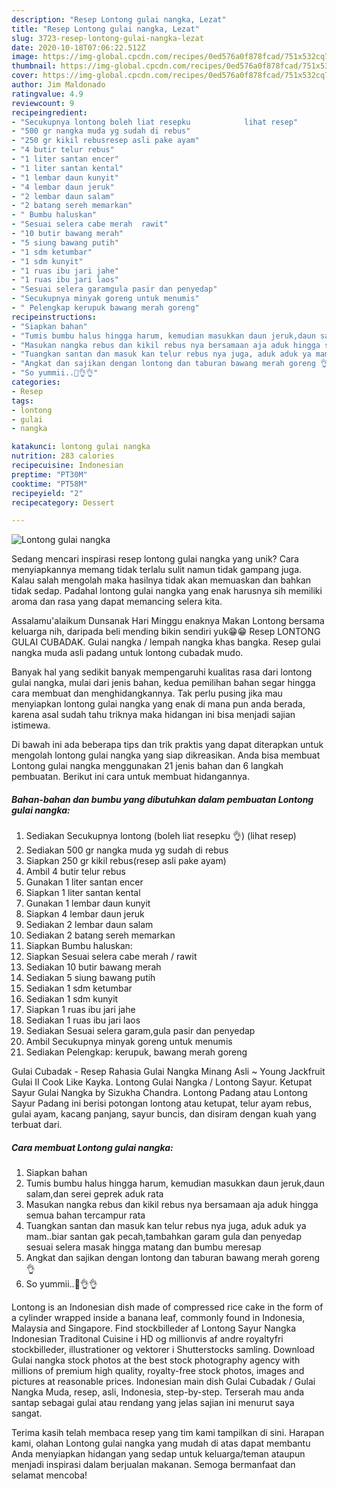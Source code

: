 ```yaml
---
description: "Resep Lontong gulai nangka, Lezat"
title: "Resep Lontong gulai nangka, Lezat"
slug: 3723-resep-lontong-gulai-nangka-lezat
date: 2020-10-18T07:06:22.512Z
image: https://img-global.cpcdn.com/recipes/0ed576a0f878fcad/751x532cq70/lontong-gulai-nangka-foto-resep-utama.jpg
thumbnail: https://img-global.cpcdn.com/recipes/0ed576a0f878fcad/751x532cq70/lontong-gulai-nangka-foto-resep-utama.jpg
cover: https://img-global.cpcdn.com/recipes/0ed576a0f878fcad/751x532cq70/lontong-gulai-nangka-foto-resep-utama.jpg
author: Jim Maldonado
ratingvalue: 4.9
reviewcount: 9
recipeingredient:
- "Secukupnya lontong boleh liat resepku            lihat resep"
- "500 gr nangka muda yg sudah di rebus"
- "250 gr kikil rebusresep asli pake ayam"
- "4 butir telur rebus"
- "1 liter santan encer"
- "1 liter santan kental"
- "1 lembar daun kunyit"
- "4 lembar daun jeruk"
- "2 lembar daun salam"
- "2 batang sereh memarkan"
- " Bumbu haluskan"
- "Sesuai selera cabe merah  rawit"
- "10 butir bawang merah"
- "5 siung bawang putih"
- "1 sdm ketumbar"
- "1 sdm kunyit"
- "1 ruas ibu jari jahe"
- "1 ruas ibu jari laos"
- "Sesuai selera garamgula pasir dan penyedap"
- "Secukupnya minyak goreng untuk menumis"
- " Pelengkap kerupuk bawang merah goreng"
recipeinstructions:
- "Siapkan bahan"
- "Tumis bumbu halus hingga harum, kemudian masukkan daun jeruk,daun salam,dan serei geprek aduk rata"
- "Masukan nangka rebus dan kikil rebus nya bersamaan aja aduk hingga semua bahan tercampur rata"
- "Tuangkan santan dan masuk kan telur rebus nya juga, aduk aduk ya mam..biar santan gak pecah,tambahkan garam gula dan penyedap sesuai selera masak hingga matang dan bumbu meresap"
- "Angkat dan sajikan dengan lontong dan taburan bawang merah goreng 👌"
- "So yummii..🤤👌👌"
categories:
- Resep
tags:
- lontong
- gulai
- nangka

katakunci: lontong gulai nangka 
nutrition: 283 calories
recipecuisine: Indonesian
preptime: "PT30M"
cooktime: "PT58M"
recipeyield: "2"
recipecategory: Dessert

---
```



![Lontong gulai nangka](https://img-global.cpcdn.com/recipes/0ed576a0f878fcad/751x532cq70/lontong-gulai-nangka-foto-resep-utama.jpg)

Sedang mencari inspirasi resep lontong gulai nangka yang unik? Cara menyiapkannya memang tidak terlalu sulit namun tidak gampang juga. Kalau salah mengolah maka hasilnya tidak akan memuaskan dan bahkan tidak sedap. Padahal lontong gulai nangka yang enak harusnya sih memiliki aroma dan rasa yang dapat memancing selera kita.

Assalamu&#39;alaikum Dunsanak Hari Minggu enaknya Makan Lontong bersama keluarga nih, daripada beli mending bikin sendiri yuk😁😁 Resep LONTONG GULAI CUBADAK. Gulai nangka / lempah nangka khas bangka. Resep gulai nangka muda asli padang untuk lontong cubadak mudo.

Banyak hal yang sedikit banyak mempengaruhi kualitas rasa dari lontong gulai nangka, mulai dari jenis bahan, kedua pemilihan bahan segar hingga cara membuat dan menghidangkannya. Tak perlu pusing jika mau menyiapkan lontong gulai nangka yang enak di mana pun anda berada, karena asal sudah tahu triknya maka hidangan ini bisa menjadi sajian istimewa.


Di bawah ini ada beberapa tips dan trik praktis yang dapat diterapkan untuk mengolah lontong gulai nangka yang siap dikreasikan. Anda bisa membuat Lontong gulai nangka menggunakan 21 jenis bahan dan 6 langkah pembuatan. Berikut ini cara untuk membuat hidangannya.

<!--inarticleads1-->

##### Bahan-bahan dan bumbu yang dibutuhkan dalam pembuatan Lontong gulai nangka:

1. Sediakan Secukupnya lontong (boleh liat resepku 👌)           (lihat resep)
1. Sediakan 500 gr nangka muda yg sudah di rebus
1. Siapkan 250 gr kikil rebus(resep asli pake ayam)
1. Ambil 4 butir telur rebus
1. Gunakan 1 liter santan encer
1. Siapkan 1 liter santan kental
1. Gunakan 1 lembar daun kunyit
1. Siapkan 4 lembar daun jeruk
1. Sediakan 2 lembar daun salam
1. Sediakan 2 batang sereh memarkan
1. Siapkan  Bumbu haluskan:
1. Siapkan Sesuai selera cabe merah / rawit
1. Sediakan 10 butir bawang merah
1. Sediakan 5 siung bawang putih
1. Sediakan 1 sdm ketumbar
1. Sediakan 1 sdm kunyit
1. Siapkan 1 ruas ibu jari jahe
1. Sediakan 1 ruas ibu jari laos
1. Sediakan Sesuai selera garam,gula pasir dan penyedap
1. Ambil Secukupnya minyak goreng untuk menumis
1. Sediakan  Pelengkap: kerupuk, bawang merah goreng


Gulai Cubadak - Resep Rahasia Gulai Nangka Minang Asli ~ Young Jackfruit Gulai II Cook Like Kayka. Lontong Gulai Nangka / Lontong Sayur. Ketupat Sayur Gulai Nangka by Sizukha Chandra. Lontong Padang atau Lontong Sayur Padang ini berisi potongan lontong atau ketupat, telur ayam rebus, gulai ayam, kacang panjang, sayur buncis, dan disiram dengan kuah yang terbuat dari. 

<!--inarticleads2-->

##### Cara membuat Lontong gulai nangka:

1. Siapkan bahan
1. Tumis bumbu halus hingga harum, kemudian masukkan daun jeruk,daun salam,dan serei geprek aduk rata
1. Masukan nangka rebus dan kikil rebus nya bersamaan aja aduk hingga semua bahan tercampur rata
1. Tuangkan santan dan masuk kan telur rebus nya juga, aduk aduk ya mam..biar santan gak pecah,tambahkan garam gula dan penyedap sesuai selera masak hingga matang dan bumbu meresap
1. Angkat dan sajikan dengan lontong dan taburan bawang merah goreng 👌
1. So yummii..🤤👌👌


Lontong is an Indonesian dish made of compressed rice cake in the form of a cylinder wrapped inside a banana leaf, commonly found in Indonesia, Malaysia and Singapore. Find stockbilleder af Lontong Sayur Nangka Indonesian Traditonal Cuisine i HD og millionvis af andre royaltyfri stockbilleder, illustrationer og vektorer i Shutterstocks samling. Download Gulai nangka stock photos at the best stock photography agency with millions of premium high quality, royalty-free stock photos, images and pictures at reasonable prices. Indonesian main dish Gulai Cubadak / Gulai Nangka Muda, resep, asli, Indonesia, step-by-step. Terserah mau anda santap sebagai gulai atau rendang yang jelas sajian ini menurut saya sangat. 

Terima kasih telah membaca resep yang tim kami tampilkan di sini. Harapan kami, olahan Lontong gulai nangka yang mudah di atas dapat membantu Anda menyiapkan hidangan yang sedap untuk keluarga/teman ataupun menjadi inspirasi dalam berjualan makanan. Semoga bermanfaat dan selamat mencoba!
